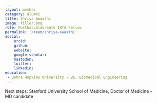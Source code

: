 ```yaml
---
layout: member
category: alumni
title: Shriya Awasthi
image: filler.png
role: Postbaccalaureate IRTA Fellow
permalink: '/team/shriya-awasthi'
social:
    orcid: 
    github: 
    website: 
    google-scholar: 
    mastodon:
    twitter: 
    linkedin: 
education:
 - Johns Hopkins University - BS, Biomedical Engineering
---
```


Next steps: Stanford University School of Medicine, Doctor of Medicine - MD candidate
